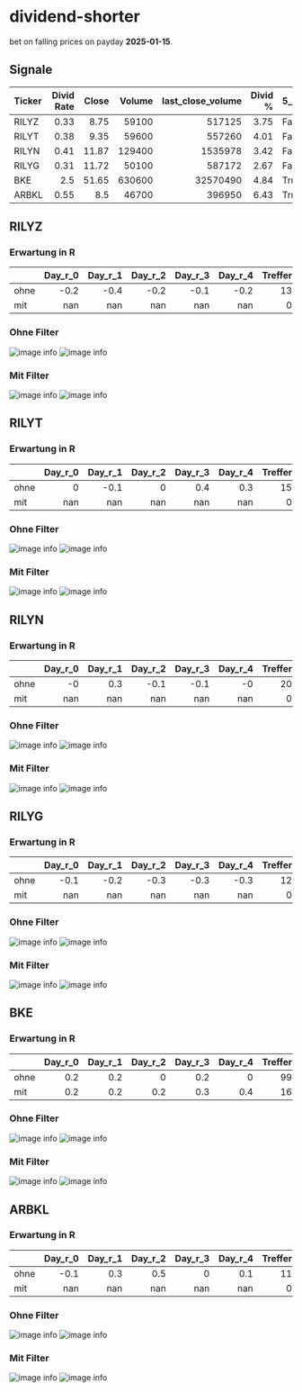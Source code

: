 # dividend-shorter

bet on falling prices on payday **2025-01-15**.

## Signale

| Ticker   |   Divid Rate |   Close |   Volume |   last_close_volume |   Divid % | 5_Days_pos   | above_SMA_50   |
|:---------|-------------:|--------:|---------:|--------------------:|----------:|:-------------|:---------------|
| RILYZ    |         0.33 |    8.75 |    59100 |              517125 |      3.75 | False        | False          |
| RILYT    |         0.38 |    9.35 |    59600 |              557260 |      4.01 | False        | False          |
| RILYN    |         0.41 |   11.87 |   129400 |             1535978 |      3.42 | False        | False          |
| RILYG    |         0.31 |   11.72 |    50100 |              587172 |      2.67 | False        | False          |
| BKE      |         2.5  |   51.65 |   630600 |            32570490 |      4.84 | True         | True           |
| ARBKL    |         0.55 |    8.5  |    46700 |              396950 |      6.43 | True         | True           |

## RILYZ

### Erwartung in R
|      |   Day_r_0 |   Day_r_1 |   Day_r_2 |   Day_r_3 |   Day_r_4 |   Treffer |
|:-----|----------:|----------:|----------:|----------:|----------:|----------:|
| ohne |      -0.2 |      -0.4 |      -0.2 |      -0.1 |      -0.2 |        13 |
| mit  |     nan   |     nan   |     nan   |     nan   |     nan   |         0 |

### Ohne Filter
![image info](./data/RILYZ_box_all.png)
![image info](./data/RILYZ_median_all.png)

### Mit Filter
![image info](./data/RILYZ_box_filtered.png)
![image info](./data/RILYZ_median_filtered.png)

## RILYT

### Erwartung in R
|      |   Day_r_0 |   Day_r_1 |   Day_r_2 |   Day_r_3 |   Day_r_4 |   Treffer |
|:-----|----------:|----------:|----------:|----------:|----------:|----------:|
| ohne |         0 |      -0.1 |         0 |       0.4 |       0.3 |        15 |
| mit  |       nan |     nan   |       nan |     nan   |     nan   |         0 |

### Ohne Filter
![image info](./data/RILYT_box_all.png)
![image info](./data/RILYT_median_all.png)

### Mit Filter
![image info](./data/RILYT_box_filtered.png)
![image info](./data/RILYT_median_filtered.png)

## RILYN

### Erwartung in R
|      |   Day_r_0 |   Day_r_1 |   Day_r_2 |   Day_r_3 |   Day_r_4 |   Treffer |
|:-----|----------:|----------:|----------:|----------:|----------:|----------:|
| ohne |        -0 |       0.3 |      -0.1 |      -0.1 |        -0 |        20 |
| mit  |       nan |     nan   |     nan   |     nan   |       nan |         0 |

### Ohne Filter
![image info](./data/RILYN_box_all.png)
![image info](./data/RILYN_median_all.png)

### Mit Filter
![image info](./data/RILYN_box_filtered.png)
![image info](./data/RILYN_median_filtered.png)

## RILYG

### Erwartung in R
|      |   Day_r_0 |   Day_r_1 |   Day_r_2 |   Day_r_3 |   Day_r_4 |   Treffer |
|:-----|----------:|----------:|----------:|----------:|----------:|----------:|
| ohne |      -0.1 |      -0.2 |      -0.3 |      -0.3 |      -0.3 |        12 |
| mit  |     nan   |     nan   |     nan   |     nan   |     nan   |         0 |

### Ohne Filter
![image info](./data/RILYG_box_all.png)
![image info](./data/RILYG_median_all.png)

### Mit Filter
![image info](./data/RILYG_box_filtered.png)
![image info](./data/RILYG_median_filtered.png)

## BKE

### Erwartung in R
|      |   Day_r_0 |   Day_r_1 |   Day_r_2 |   Day_r_3 |   Day_r_4 |   Treffer |
|:-----|----------:|----------:|----------:|----------:|----------:|----------:|
| ohne |       0.2 |       0.2 |       0   |       0.2 |       0   |        99 |
| mit  |       0.2 |       0.2 |       0.2 |       0.3 |       0.4 |        16 |

### Ohne Filter
![image info](./data/BKE_box_all.png)
![image info](./data/BKE_median_all.png)

### Mit Filter
![image info](./data/BKE_box_filtered.png)
![image info](./data/BKE_median_filtered.png)

## ARBKL

### Erwartung in R
|      |   Day_r_0 |   Day_r_1 |   Day_r_2 |   Day_r_3 |   Day_r_4 |   Treffer |
|:-----|----------:|----------:|----------:|----------:|----------:|----------:|
| ohne |      -0.1 |       0.3 |       0.5 |         0 |       0.1 |        11 |
| mit  |     nan   |     nan   |     nan   |       nan |     nan   |         0 |

### Ohne Filter
![image info](./data/ARBKL_box_all.png)
![image info](./data/ARBKL_median_all.png)

### Mit Filter
![image info](./data/ARBKL_box_filtered.png)
![image info](./data/ARBKL_median_filtered.png)

